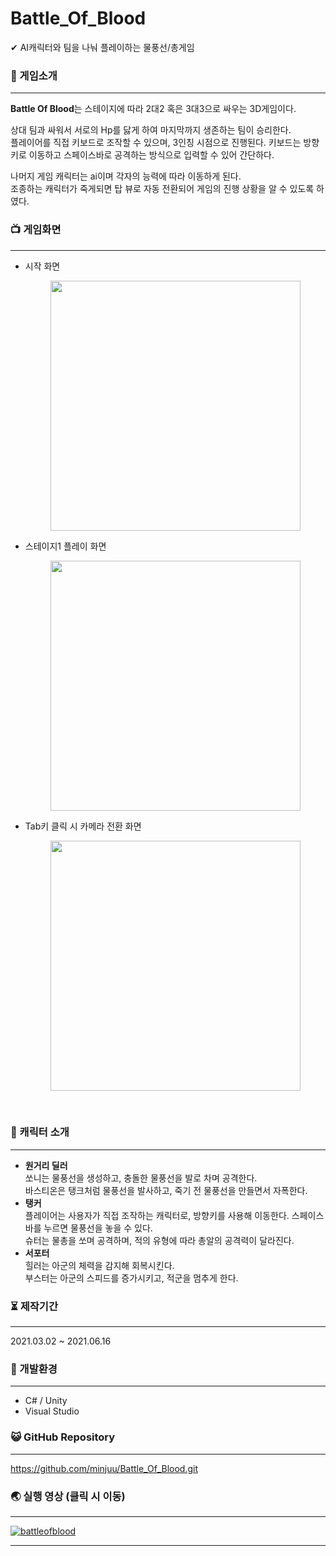 # Battle_Of_Blood
✔ AI캐릭터와 팀을 나눠 플레이하는 물풍선/총게임


### 📄 게임소개

------



**Battle Of Blood**는 스테이지에 따라 2대2 혹은 3대3으로 싸우는 3D게임이다.<br>

상대 팀과 싸워서 서로의 Hp를 닳게 하여 마지막까지 생존하는 팀이 승리한다.<br>
플레이어를 직접 키보드로 조작할 수 있으며, 3인칭 시점으로 진행된다. 키보드는 방향키로 이동하고 스페이스바로 공격하는 방식으로 입력할 수 있어 간단하다.<br>

나머지 게임 캐릭터는 ai이며 각자의 능력에 따라 이동하게 된다. <br>
조종하는 캐릭터가 죽게되면 탑 뷰로 자동 전환되어 게임의 진행 상황을 알 수 있도록 하였다. <br>


### 📺 게임화면

------
- 시작 화면 
  <p style="text-align: center;">
    <img src="https://user-images.githubusercontent.com/57933061/125446549-0cf67e87-7e2d-4e9b-a967-caed12aa2bb3.png" width="400" float = "center">
  </p>
- 스테이지1 플레이 화면
  <p style="text-align: center;">
    <img src="https://user-images.githubusercontent.com/57933061/125447184-656dace8-07ed-4708-ab80-7684b1042028.png" width="400" float = "center">
  </p>
- Tab키 클릭 시 카메라 전환 화면
  <p style="text-align: center;">
    <img src="https://user-images.githubusercontent.com/57933061/125446542-d9519f16-d8bb-4526-90c8-814c750b693d.png" width="400" float = "center">
  </p>


<br>


### 🌷 캐릭터 소개

------

- **원거리 딜러**<br>쏘니는 물풍선을 생성하고, 충돌한 물풍선을 발로 차며 공격한다.<br>
바스티온은 탱크처럼 물풍선을 발사하고, 죽기 전 물풍선을 만들면서 자폭한다.<br>
- **탱커**<br>플레이어는 사용자가 직접 조작하는 캐릭터로, 방향키를 사용해 이동한다. 스페이스 바를 누르면 물풍선을 놓을 수 있다.
<br>슈터는 물총을 쏘며 공격하며, 적의 유형에 따라 총알의 공격력이 달라진다.<br>
- **서포터**<br>힐러는 아군의 체력을 감지해 회복시킨다.<br>
부스터는 아군의 스피드를 증가시키고, 적군을 멈추게 한다.<br>


### ⏳ 제작기간

------

2021.03.02 ~ 2021.06.16




### 💫 개발환경

------

- C# / Unity
- Visual Studio



### 😺 GitHub Repository

------

https://github.com/minjuu/Battle_Of_Blood.git


### 🌏 실행 영상 (클릭 시 이동)

------
[![battleofblood](http://img.youtube.com/vi/s6Ne16LMJpI/0.jpg)](https://www.youtube.com/watch?v=s6Ne16LMJpI) 

------


